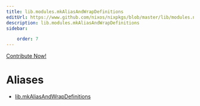 ```yaml
---
title: lib.modules.mkAliasAndWrapDefinitions
editUrl: https://www.github.com/nixos/nixpkgs/blob/master/lib/modules.nix#L1071C31
description: lib.modules.mkAliasAndWrapDefinitions
sidebar:

    order: 7
---
```


<a href="https://www.github.com/nixos/nixpkgs/blob/master/lib/modules.nix#L1071C31">Contribute Now!</a>


# Aliases

- [lib.mkAliasAndWrapDefinitions](./reference/lib/lib-mkAliasAndWrapDefinitions)


